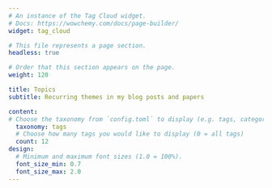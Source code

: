 ```yaml
---
# An instance of the Tag Cloud widget.
# Docs: https://wowchemy.com/docs/page-builder/
widget: tag_cloud

# This file represents a page section.
headless: true

# Order that this section appears on the page.
weight: 120

title: Topics
subtitle: Recurring themes in my blog posts and papers

content:
# Choose the taxonomy from `config.toml` to display (e.g. tags, categories)
  taxonomy: tags
  # Choose how many tags you would like to display (0 = all tags)
  count: 12
design:
  # Minimum and maximum font sizes (1.0 = 100%).
  font_size_min: 0.7
  font_size_max: 2.0
---
```

